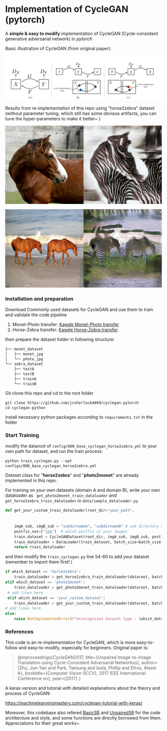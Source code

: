 # Implementation of CycleGAN (pytorch)

A **simple & easy to modify** implementation of CycleGAN (Cycle-consistent generative adversarial network) in *pytorch*

Basic illustration of CycleGAN (from original paper): 

![cycle_gan](./assets/cycle_gan_theory.png)

Results from re-implementation of this repo using "horse2zebra" dataset (without parameter tuning, which still has some obvious artifacts, you can tune the hyper-parameters to make it better~ )

![result1](./assets/iter65000_im1.png)

![result1](./assets/iter120000_im1.png)



### Installation and preparation

Download Commonly used datasets for CycleGAN and use them to train and validate the code pipeline
1. Monet-Photo transfer: [Kaggle Monet-Photo transfer](https://www.kaggle.com/c/gan-getting-started/data)
2. Horse-Zebra transfer: [Kaggle Horse-Zebra transfer](https://www.kaggle.com/datasets/balraj98/horse2zebra-dataset)

then prepare the dataset folder in following structure:
```shell
├── monet_dataset
│   ├── monet_jpg
│   └── photo_jpg
└── zebra_dataset
    ├── testA
    ├── testB
    ├── trainA
    └── trainB
```

Git clone this repo and cd to the root folder

```shell
git clone https://github.com/jzsherlock4869/cyclegan-pytorch
cd cyclegan-python
```

install necessary python packages according to `requirements.txt` in the folder

### Start Training

modify the dataroot of `config/000_base_cyclegan_horse2zebra.yml` to your own path for dataset, and run the train process:

```shell
python train_cyclegan.py --opt configs/000_base_cyclegan_horse2zebra.yml
```

Dataset class for "**horse2zebra**" and "**photo2monet**" are already implemented in this repo. 

For training on your own datasets (domain A and domain B), write your own dataloader as ` get_photo2monet_train_dataloader` and `get_horse2zebra_train_dataloader` in `data/sample_dataloader.py`

```python
def get_your_custom_train_dataloader(root_dir="your_path", 
                                     												batch_size=8, 
                                     												img_size=(256, 256)):
    imgA_sub, imgB_sub = "subdirnameA", "subdirnameB" # sub directory name to your root_dir
    postfix_set=["jpg"]  # which postfix is your images
    train_dataset = CycleGANDataset(root_dir, imgA_sub, imgB_sub, postfix_set, img_size)
    train_dataloader = DataLoader(train_dataset, batch_size=batch_size, shuffle=False)
    return train_dataloader
```

and then modify the `train_cyclegan.py` line 54-60 to add your dataset (remember to import them first! )

```python
if which_dataset == 'horse2zebra':
    train_dataloader = get_horse2zebra_train_dataloader(dataroot, batch_size=batch_size, img_size=img_size)
elif which_dataset == 'photo2monet':
    train_dataloader = get_photo2monet_train_dataloader(dataroot, batch_size=batch_size, img_size=img_size)
 # add lines here
 elif which_dataset == 'your_custom_dataset':
    train_dataloader = get_your_custom_train_dataloader(dataroot, batch_size=batch_size, img_size=img_size)
# add lines here
else:
    raise NotImplementedError(f"Unrecognized dataset type : {which_dataset}")
```

### References

This code is an re-implementation for CycleGAN, which is more easy-to-follow and easy-to-modify, especially for beginners. Original paper is:

> @inproceedings{CycleGAN2017,
>   title={Unpaired Image-to-Image Translation using Cycle-Consistent Adversarial Networkss},
>   author={Zhu, Jun-Yan and Park, Taesung and Isola, Phillip and Efros, Alexei A},
>   booktitle={Computer Vision (ICCV), 2017 IEEE International Conference on},
>   year={2017}
> }

A keras version and tutorial with detailed explanations about the theory and process of CycleGAN:

https://machinelearningmastery.com/cyclegan-tutorial-with-keras/

Moreover, this codebase also refered [BasicSR](https://github.com/xinntao/BasicSR) and [UnpairedSR](https://github.com/greatlog/UnpairedSR) for the code architecture and style, and some functions are directly borrowed from them. Appreciations for their great works~
